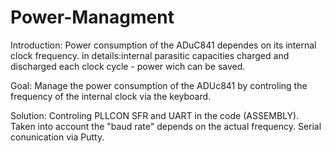 # Power-Managment

Introduction:
Power consumption of the ADuC841 dependes on its internal clock frequency.
in details:internal parasitic capacities charged and discharged each clock cycle - power  wich can be saved.

Goal:
Manage the power consumption of the ADUc841 by controling the frequency of the internal clock via the keyboard.

Solution:
Controling PLLCON SFR and UART in the code (ASSEMBLY).
Taken into account  the "baud rate" depends on the actual frequency. 
Serial conunication via Putty.

